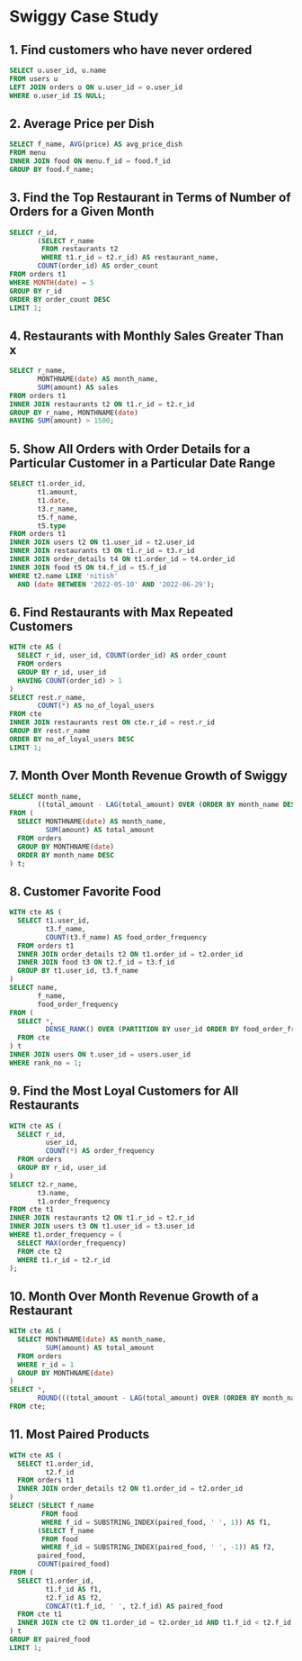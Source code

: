 # Swiggy Case Study

## 1. Find customers who have never ordered
```sql
SELECT u.user_id, u.name 
FROM users u
LEFT JOIN orders o ON u.user_id = o.user_id
WHERE o.user_id IS NULL;
```

## 2. Average Price per Dish
```sql
SELECT f_name, AVG(price) AS avg_price_dish  
FROM menu 
INNER JOIN food ON menu.f_id = food.f_id
GROUP BY food.f_name;
```

## 3. Find the Top Restaurant in Terms of Number of Orders for a Given Month
```sql
SELECT r_id, 
       (SELECT r_name 
        FROM restaurants t2 
        WHERE t1.r_id = t2.r_id) AS restaurant_name,  
       COUNT(order_id) AS order_count 
FROM orders t1
WHERE MONTH(date) = 5
GROUP BY r_id 
ORDER BY order_count DESC
LIMIT 1;
```

## 4. Restaurants with Monthly Sales Greater Than x
```sql
SELECT r_name, 
       MONTHNAME(date) AS month_name, 
       SUM(amount) AS sales
FROM orders t1
INNER JOIN restaurants t2 ON t1.r_id = t2.r_id
GROUP BY r_name, MONTHNAME(date)
HAVING SUM(amount) > 1500;
```

## 5. Show All Orders with Order Details for a Particular Customer in a Particular Date Range
```sql
SELECT t1.order_id, 
       t1.amount, 
       t1.date, 
       t3.r_name, 
       t5.f_name, 
       t5.type
FROM orders t1 
INNER JOIN users t2 ON t1.user_id = t2.user_id
INNER JOIN restaurants t3 ON t1.r_id = t3.r_id
INNER JOIN order_details t4 ON t1.order_id = t4.order_id
INNER JOIN food t5 ON t4.f_id = t5.f_id
WHERE t2.name LIKE 'nitish' 
  AND (date BETWEEN '2022-05-10' AND '2022-06-29');
```

## 6. Find Restaurants with Max Repeated Customers
```sql
WITH cte AS (
  SELECT r_id, user_id, COUNT(order_id) AS order_count
  FROM orders 
  GROUP BY r_id, user_id
  HAVING COUNT(order_id) > 1
) 
SELECT rest.r_name, 
       COUNT(*) AS no_of_loyal_users 
FROM cte
INNER JOIN restaurants rest ON cte.r_id = rest.r_id
GROUP BY rest.r_name
ORDER BY no_of_loyal_users DESC
LIMIT 1;
```

## 7. Month Over Month Revenue Growth of Swiggy
```sql
SELECT month_name, 
       ((total_amount - LAG(total_amount) OVER (ORDER BY month_name DESC)) / total_amount) * 100 AS growth
FROM (
  SELECT MONTHNAME(date) AS month_name,
         SUM(amount) AS total_amount 
  FROM orders 
  GROUP BY MONTHNAME(date) 
  ORDER BY month_name DESC
) t;
```

## 8. Customer Favorite Food
```sql
WITH cte AS (
  SELECT t1.user_id, 
         t3.f_name, 
         COUNT(t3.f_name) AS food_order_frequency
  FROM orders t1 
  INNER JOIN order_details t2 ON t1.order_id = t2.order_id
  INNER JOIN food t3 ON t2.f_id = t3.f_id
  GROUP BY t1.user_id, t3.f_name
) 
SELECT name, 
       f_name,  
       food_order_frequency 
FROM (
  SELECT *, 
         DENSE_RANK() OVER (PARTITION BY user_id ORDER BY food_order_frequency DESC) AS rank_no
  FROM cte
) t
INNER JOIN users ON t.user_id = users.user_id
WHERE rank_no = 1;
```

## 9. Find the Most Loyal Customers for All Restaurants
```sql
WITH cte AS (
  SELECT r_id, 
         user_id, 
         COUNT(*) AS order_frequency 
  FROM orders 
  GROUP BY r_id, user_id
) 
SELECT t2.r_name, 
       t3.name, 
       t1.order_frequency 
FROM cte t1 
INNER JOIN restaurants t2 ON t1.r_id = t2.r_id 
INNER JOIN users t3 ON t1.user_id = t3.user_id
WHERE t1.order_frequency = (
  SELECT MAX(order_frequency) 
  FROM cte t2 
  WHERE t1.r_id = t2.r_id
);
```

## 10. Month Over Month Revenue Growth of a Restaurant
```sql
WITH cte AS (
  SELECT MONTHNAME(date) AS month_name,
         SUM(amount) AS total_amount 
  FROM orders 
  WHERE r_id = 1
  GROUP BY MONTHNAME(date)
) 
SELECT *, 
       ROUND(((total_amount - LAG(total_amount) OVER (ORDER BY month_name DESC)) / total_amount) * 100) AS sales_growth
FROM cte;
```

## 11. Most Paired Products
```sql
WITH cte AS ( 
  SELECT t1.order_id, 
         t2.f_id 
  FROM orders t1 
  INNER JOIN order_details t2 ON t1.order_id = t2.order_id
) 
SELECT (SELECT f_name 
        FROM food 
        WHERE f_id = SUBSTRING_INDEX(paired_food, ' ', 1)) AS f1,
       (SELECT f_name 
        FROM food 
        WHERE f_id = SUBSTRING_INDEX(paired_food, ' ', -1)) AS f2,
       paired_food, 
       COUNT(paired_food)
FROM (
  SELECT t1.order_id, 
         t1.f_id AS f1, 
         t2.f_id AS f2, 
         CONCAT(t1.f_id, ' ', t2.f_id) AS paired_food 
  FROM cte t1
  INNER JOIN cte t2 ON t1.order_id = t2.order_id AND t1.f_id < t2.f_id
) t
GROUP BY paired_food 
LIMIT 1;
```